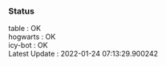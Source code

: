 ### Status


table : OK  
hogwarts : OK  
icy-bot : OK  
Latest Update : 2022-01-24 07:13:29.900242
